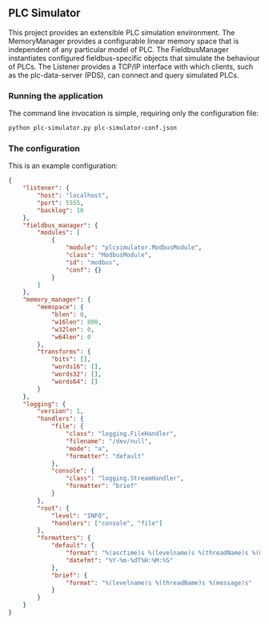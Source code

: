 ## PLC Simulator

This project provides an extensible PLC simulation environment.  The MemoryManager provides a configurable linear memory space that is independent of any particular model of PLC.  The FieldbusManager instantiates configured fieldbus-specific objects that simulate the behaviour of PLCs.  The Listener provides a TCP/IP interface with which clients, such as the plc-data-server (PDS), can connect and query simulated PLCs.

### Running the application

The command line invocation is simple, requiring only the configuration file:

```bash
python plc-simulator.py plc-simulator-conf.json
```

### The configuration

This is an example configuration:

```json
{
    "listener": {
        "host": "localhost",
        "port": 5555,
        "backlog": 10
    },
    "fieldbus_manager": {
        "modules": [
            {
                "module": "plcsimulator.ModbusModule",
                "class": "ModbusModule",
                "id": "modbus",
                "conf": {}
            }
        ]
    },
    "memory_manager": {
        "memspace": {
            "blen": 0,
            "w16len": 800,
            "w32len": 0,
            "w64len": 0
        },
        "transforms": {
            "bits": [],
            "words16": [],
            "words32": [],
            "words64": []
        }
    },
    "logging": {
        "version": 1,
        "handlers": {
            "file": {
                "class": "logging.FileHandler",
                "filename": "/dev/null",
                "mode": "a",
                "formatter": "default"
            },
            "console": {
                "class": "logging.StreamHandler",
                "formatter": "brief"
            }
        },
        "root": {
            "level": "INFO",
            "handlers": ["console", "file"]
        },
        "formatters": {
            "default": {
                "format": "%(asctime)s %(levelname)s %(threadName)s %(message)s",
                "datefmt": "%Y-%m-%dT%H:%M:%S"
            },
            "brief": {
                "format": "%(levelname)s %(threadName)s %(message)s"
            }
        }
    }
}
```
